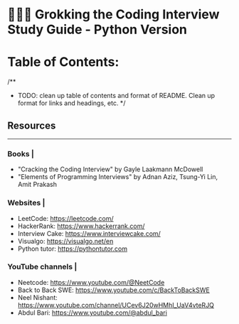 # 👩🏽‍💻 Grokking the Coding Interview Study Guide - Python Version

# Table of Contents:

/** 
* TODO: clean up table of contents and format of README. Clean up format for links and headings, etc. 
*/ 

## Resources
---

### Books | 

- "Cracking the Coding Interview" by Gayle Laakmann McDowell
- "Elements of Programming Interviews" by Adnan Aziz, Tsung-Yi Lin, Amit Prakash

### Websites | 
- LeetCode: https://leetcode.com/
- HackerRank: https://www.hackerrank.com/
- Interview Cake: https://www.interviewcake.com/
- Visualgo: https://visualgo.net/en
- Python tutor: https://pythontutor.com

### YouTube channels | 
- Neetcode: https://www.youtube.com/@NeetCode
- Back to Back SWE: https://www.youtube.com/c/BackToBackSWE
- Neel Nishant: https://www.youtube.com/channel/UCev6J20wHMhI_UaV4vteRJQ
- Abdul Bari: https://www.youtube.com/@abdul_bari
